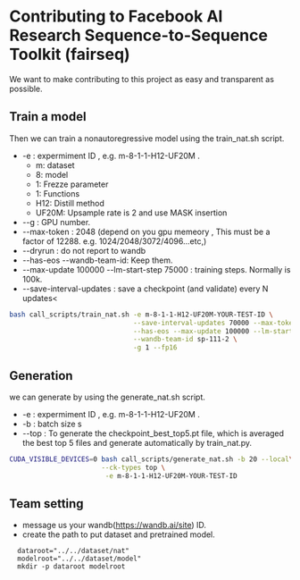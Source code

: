 # Contributing to Facebook AI Research Sequence-to-Sequence Toolkit (fairseq)
We want to make contributing to this project as easy and transparent as
possible.

## Train a model

Then we can train a nonautoregressive model using the train_nat.sh script.
* -e : expermiment ID , e.g. m-8-1-1-H12-UF20M . 
  * m: dataset
  * 8: model
  * 1: Frezze parameter
  * 1: Functions 
  * H12: Distill method
  * UF20M: Upsample rate is 2 and use MASK insertion
* --g : GPU number.
* --max-token : 2048 (depend on you gpu memeory , This must be a factor of 12288. e.g. 1024/2048/3072/4096...etc,) 
* --dryrun : do not report to wandb
* --has-eos --wandb-team-id: Keep them.
* --max-update 100000 --lm-start-step 75000 : training steps. Normally is 100k.
* --save-interval-updates : save a checkpoint (and validate) every N updates<




```bash
bash call_scripts/train_nat.sh -e m-8-1-1-H12-UF20M-YOUR-TEST-ID \
                               --save-interval-updates 70000 --max-tokens 2048 \
                               --has-eos --max-update 100000 --lm-start-step 75000 \
                               --wandb-team-id sp-111-2 \
                               -g 1 --fp16
```


## Generation
we can generate by using the generate_nat.sh script.
* -e : expermiment ID , e.g. m-8-1-1-H12-UF20M . 
* -b : batch size s
* --top : To generate the checkpoint_best_top5.pt file, which is averaged the best top 5 files and generate automatically by train_nat.py. 

```bash
CUDA_VISIBLE_DEVICES=0 bash call_scripts/generate_nat.sh -b 20 --local\
                       --ck-types top \
                        -e m-8-1-1-H12-UF20M-YOUR-TEST-ID 
```


## Team setting
* message us your wandb(https://wandb.ai/site) ID.<br>
* create the path to put dataset and pretrained model.
```
  dataroot="../../dataset/nat"
  modelroot="../../dataset/model"
  mkdir -p dataroot modelroot
```
